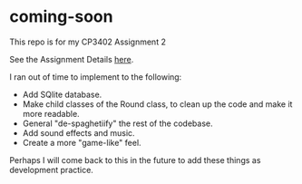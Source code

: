 # coming-soon
This repo is for my CP3402 Assignment 2

See the Assignment Details [here](/assignment_details.md). 

I ran out of time to implement to the following:

- Add SQlite database.
- Make child classes of the Round class, to clean up the code and make it more readable.
- General "de-spaghetiify" the rest of the codebase.
- Add sound effects and music.
- Create a more "game-like" feel.

Perhaps I will come back to this in the future to add these things as development practice.
